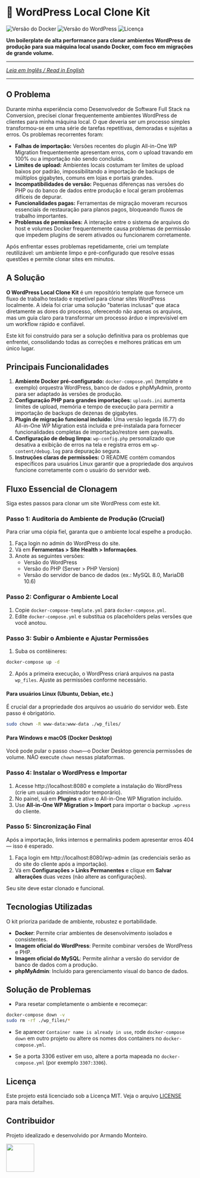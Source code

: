 # 🚀 WordPress Local Clone Kit

![Versão do Docker](https://img.shields.io/badge/docker-20.10+-blue.svg)
![Versão do WordPress](https://img.shields.io/badge/wordpress-legacy%20%26%20latest-brightgreen.svg)
![Licença](https://img.shields.io/badge/license-MIT-green.svg)

**Um boilerplate de alta performance para clonar ambientes WordPress de produção para sua máquina local usando Docker, com foco em migrações de grande volume.**

---

_[Leia em Inglês / Read in English](README.md)_

---

## O Problema

Durante minha experiência como Desenvolvedor de Software Full Stack na Conversion, precisei clonar frequentemente ambientes WordPress de clientes para minha máquina local. O que deveria ser um processo simples transformou-se em uma série de tarefas repetitivas, demoradas e sujeitas a erros. Os problemas recorrentes foram:

- **Falhas de importação:** Versões recentes do plugin All-in-One WP Migration frequentemente apresentam erros, com o upload travando em 100% ou a importação não sendo concluída.
- **Limites de upload:** Ambientes locais costumam ter limites de upload baixos por padrão, impossibilitando a importação de backups de múltiplos gigabytes, comuns em lojas e portais grandes.
- **Incompatibilidades de versão:** Pequenas diferenças nas versões do PHP ou do banco de dados entre produção e local geram problemas difíceis de depurar.
- **Funcionalidades pagas:** Ferramentas de migração moveram recursos essenciais de restauração para planos pagos, bloqueando fluxos de trabalho importantes.
- **Problemas de permissões:** A interação entre o sistema de arquivos do host e volumes Docker frequentemente causa problemas de permissão que impedem plugins de serem ativados ou funcionarem corretamente.

Após enfrentar esses problemas repetidamente, criei um template reutilizável: um ambiente limpo e pré-configurado que resolve essas questões e permite clonar sites em minutos.

## A Solução

**O WordPress Local Clone Kit** é um repositório template que fornece um fluxo de trabalho testado e repetível para clonar sites WordPress localmente. A ideia foi criar uma solução "baterias inclusas" que ataca diretamente as dores do processo, oferecendo não apenas os arquivos, mas um guia claro para transformar um processo árduo e imprevisível em um workflow rápido e confiável.

Este kit foi construído para ser a solução definitiva para os problemas que enfrentei, consolidando todas as correções e melhores práticas em um único lugar.

## Principais Funcionalidades

1. **Ambiente Docker pré-configurado:** `docker-compose.yml` (template e exemplo) orquestra WordPress, banco de dados e phpMyAdmin, pronto para ser adaptado às versões de produção.
2. **Configuração PHP para grandes importações:** `uploads.ini` aumenta limites de upload, memória e tempo de execução para permitir a importação de backups de dezenas de gigabytes.
3. **Plugin de migração funcional incluído:** Uma versão legada (6.77) do All-in-One WP Migration está incluída e pré-instalada para fornecer funcionalidades completas de importação/restore sem paywalls.
4. **Configuração de debug limpa:** `wp-config.php` personalizado que desativa a exibição de erros na tela e registra erros em `wp-content/debug.log` para depuração segura.
5. **Instruções claras de permissões:** O README contém comandos específicos para usuários Linux garantir que a propriedade dos arquivos funcione corretamente com o usuário do servidor web.

## Fluxo Essencial de Clonagem

Siga estes passos para clonar um site WordPress com este kit.

### Passo 1: Auditoria do Ambiente de Produção (Crucial)

Para criar uma cópia fiel, garanta que o ambiente local espelhe a produção.

1. Faça login no admin do WordPress do site.
2. Vá em **Ferramentas > Site Health > Informações**.
3. Anote as seguintes versões:
   - Versão do WordPress
   - Versão do PHP (Server > PHP Version)
   - Versão do servidor de banco de dados (ex.: MySQL 8.0, MariaDB 10.6)

### Passo 2: Configurar o Ambiente Local

1. Copie `docker-compose-template.yml` para `docker-compose.yml`.
2. Edite `docker-compose.yml` e substitua os placeholders pelas versões que você anotou.

### Passo 3: Subir o Ambiente e Ajustar Permissões

1. Suba os contêineres:

```bash
docker-compose up -d
```

2. Após a primeira execução, o WordPress criará arquivos na pasta `wp_files`. Ajuste as permissões conforme necessário.

#### Para usuários Linux (Ubuntu, Debian, etc.)

É crucial dar a propriedade dos arquivos ao usuário do servidor web. Este passo é obrigatório.

```bash
sudo chown -R www-data:www-data ./wp_files/
```

#### Para Windows e macOS (Docker Desktop)

Você pode pular o passo `chown`—o Docker Desktop gerencia permissões de volume. NÃO execute `chown` nessas plataformas.

### Passo 4: Instalar o WordPress e Importar

1. Acesse http://localhost:8080 e complete a instalação do WordPress (crie um usuário administrador temporário).
2. No painel, vá em **Plugins** e ative o All-in-One WP Migration incluído.
3. Use **All-in-One WP Migration > Import** para importar o backup `.wpress` do cliente.

### Passo 5: Sincronização Final

Após a importação, links internos e permalinks podem apresentar erros 404 — isso é esperado.

1. Faça login em http://localhost:8080/wp-admin (as credenciais serão as do site do cliente após a importação).
2. Vá em **Configurações > Links Permanentes** e clique em **Salvar alterações** duas vezes (não altere as configurações).

Seu site deve estar clonado e funcional.

## Tecnologias Utilizadas

O kit prioriza paridade de ambiente, robustez e portabilidade.

- **Docker**: Permite criar ambientes de desenvolvimento isolados e consistentes.
- **Imagem oficial do WordPress**: Permite combinar versões de WordPress e PHP.
- **Imagem oficial do MySQL**: Permite alinhar a versão do servidor de banco de dados com a produção.
- **phpMyAdmin**: Incluído para gerenciamento visual do banco de dados.

## Solução de Problemas

- Para resetar completamente o ambiente e recomeçar:

```bash
docker-compose down -v
sudo rm -rf ./wp_files/*
```

- Se aparecer `Container name is already in use`, rode `docker-compose down` em outro projeto ou altere os nomes dos containers no `docker-compose.yml`.

- Se a porta 3306 estiver em uso, altere a porta mapeada no `docker-compose.yml` (por exemplo `3307:3306`).

## Licença

Este projeto está licenciado sob a Licença MIT. Veja o arquivo [LICENSE](LICENSE) para mais detalhes.

## Contribuidor

Projeto idealizado e desenvolvido por Armando Monteiro.

<a href="https://github.com/armandomonteir-o">
  <img src="https://avatars.githubusercontent.com/u/141039211?v=4" width="75" height="75">
</a>
